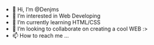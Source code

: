 - 👋 Hi, I’m @Denjms
- 👀 I’m interested in Web Developing
- 🌱 I’m currently learning HTML/CSS
- 💞️ I’m looking to collaborate on creating a cool WEB :>
- 📫 How to reach me ...

<!---
Denjms/Denjms is a ✨ special ✨ repository because its `README.md` (this file) appears on your GitHub profile.
You can click the Preview link to take a look at your changes.
--->
